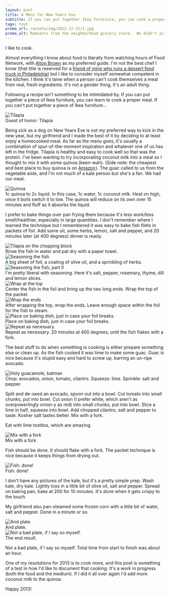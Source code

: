 ```yaml
---
layout: post
title: A Menu for New Years Eve
subtitle: If you can put together Ikea furniture, you can cook a proper meal.
tags: text
promo_url: /assets/img/2012-12-31/1.jpg
promo_alt: Remnants from the neighborhood grocery store.  We didn't actually use the garbanzo beans.
---
```


I like to cook.

Almost everything I know about food is literally from watching hours of Food Network, with <a href="http://www.foodnetwork.com/good-eats/index.html" target="_blank" title="Good Eats">Alton Brown</a> as my preferred guide.  I'm not the best chef I know (that title is reserved for a <a href="http://www.sugarphillytruck.com/about/" title="About Sugar Philly Truck" target="_blank">friend of mine who runs a dessert food truck in Philadelphia</a>) but I like to consider myself somewhat competent in the kitchen.  I think it's lame when a person can't cook themselves a meal from real, fresh ingredients.  It's not a gender thing, it's an adult thing.

Following a recipe isn't something to be intimidated by.  If you can put together a piece of Ikea furniture, you can learn to cook a proper meal.  If you can't put together a piece of Ikea furniture...

<div class="photo-block">
    <img src="/assets/img/2012-12-31/2.jpg" title="Tilapia"/>
    <div class="caption">Guest of honor: Tilapia</div>
</div>

Being sick as a dog on New Years Eve is not my preferred way to kick in the new year, but my girlfriend and I made the best of it by deciding to at least enjoy a homecooked meal.  As far as the menu goes, it's usually a combination of spur-of-the-moment inspiration and whatever one of us has left in the fridge.  Tilapia is healthy and easy to cook well so that was the protein.  I've been wanting to try incorporating coconut milk into a meal so I thought to mix it with some quinoa (keen-wah).  (Side note: the cheapest and best place to buy quinoa is on <a href="http://www.amazon.com/gp/product/B000EDG3UE/ref=as_li_ss_tl?ie=UTF8&tag=musings01b1-20&linkCode=as2&camp=1789&creative=390957&creativeASIN=B000EDG3UE" target="_blank" title="Bob's Red Mill Organic Grain Quinoa">Amazon</a><img src="http://www.assoc-amazon.com/e/ir?t=musings01b1-20&l=as2&o=1&a=B000EDG3UE" width="1" height="1" border="0" alt="" style="border:none !important; margin:0px !important;" />).  The guac called to us from the vegetable aisle, and I'm not much of a kale person but she's a fan.  We had our meal.

<div class="photo-block">
    <img src="/assets/img/2012-12-31/3.jpg" title="Quinoa"/>
    <div class="caption">1c quinoa to 2c liquid. In this case, 1c water, 1c coconut milk. Heat on high, once it boils switch it to low. The quinoa will reduce on its own over 15 minutes and fluff as it absorbs the liquid.
    </div>
</div>

I prefer to bake things over pan frying them because it's less work/less smell/healthier, especially in large quantities.  I don't remember where I learned the technique but I remembered it was easy to bake fish filets in packets of foil.  Add some oil, some herbs, lemon, salt and pepper, and 20 minutes later (at 400 degrees) dinner is ready.

<div class="photo-block">
    <img src="/assets/img/2012-12-31/4.jpg" title="Tilapia on the chopping block"/>
    <div class="caption">Rinse the fish in water and pat dry with a paper towel.
    </div>
</div>

<div class="photo-block">
    <img src="/assets/img/2012-12-31/5.jpg" title="Seasoning the fish"/>
    <div class="caption">A big sheet of foil, a coating of olive oil, and a sprinkling of herbs.
    </div>
</div>

<div class="photo-block">
    <img src="/assets/img/2012-12-31/6.jpg" title="Seasoning the fish, part II"/>
    <div class="caption">I'm pretty liberal with seasoning. Here it's salt, pepper, rosemary, thyme, dill and lemon slices.
    </div>
</div>

<div class="photo-block">
    <img src="/assets/img/2012-12-31/7.jpg" title="Wrap at the top"/>
    <div class="caption">Center the fish in the foil and bring up the two long ends. Wrap the top of the packet.
    </div>
</div>

<div class="photo-block">
    <img src="/assets/img/2012-12-31/8.jpg" title="Wrap the ends"/>
    <div class="caption">After wrapping the top, wrap the ends.  Leave enough space within the foil for the fish to steam.
    </div>   
</div>


<div class="photo-block">
    <img src="/assets/img/2012-12-31/9.jpg" title="Place on baking dish, just in case your foil breaks."/>
    <div class="caption">Place on baking dish, just in case your foil breaks.</div> 
</div>

<div class="photo-block">
    <img src="/assets/img/2012-12-31/10.jpg" title="Repeat as necessary."/>
    <div class="caption">Repeat as necessary. 20 minutes at 400 degrees, until the fish flakes with a fork.
    </div>
</div>

The best stuff to do when something is cooking is either prepare something else or clean up.  As the fish cooked it was time to make some guac.  Guac is nice because it's stupid easy and hard to screw up, barring an un-ripe avocado.  

<div class="photo-block">
    <img src="/assets/img/2012-12-31/11.jpg" title="Holy guacamole, batman"/>
    <div class="caption">Chop: avocados, onion, tomato, cilantro. Squeeze: lime. Sprinkle: salt and pepper.
    </div>
</div>

Split and de-seed an avocado, spoon out into a bowl.  Cut tomato into small chunks, put into bowl.  Cut onion (I prefer white, which aren't as overpowerlingly onion-y as red) into small chunks, put into bowl.  Slice a lime in half, squeeze into bowl.  Add chopped cilantro, salt and pepper to taste.  Kosher salt tastes better.  Mix with a fork.  

Eat with lime tostitos, which are amazing.

<div class="photo-block">
    <img src="/assets/img/2012-12-31/12.jpg" title="Mix with a fork"/>
    <div class="caption">Mix with a fork.</div>
</div>

Fish should be done.  It should flake with a fork.  The packet technique is nice because it keeps things from drying out.

<div class="photo-block">
    <img src="/assets/img/2012-12-31/13.jpg" title="Fish: done!"/>
    <div class="caption">Fish: done!</div>
</div>

I don't have any pictures of the kale, but it's a pretty simple prep.  Wash kale, dry kale.  Lightly toss in a little bit of olive oil, salt and pepper.  Spread on baking pan, bake at 200 for 10 minutes.  It's done when it gets crispy to the touch.

My girlfriend also pan-steamed some frozen corn with a little bit of water, salt and pepper.  Done in a minute or so.

<div class="photo-block">
    <img src="/assets/img/2012-12-31/15.jpg" title="And plate"/>
    <div class="caption">And plate.</div>
</div>

<div class="photo-block">
    <img src="/assets/img/2012-12-31/16.jpg" title="Not a bad plate, if I say so myself."/>
    <div class="caption">The end result.</div>
</div>

Not a bad plate, if I say so myself.  Total time from start to finish was about an hour.

One of my resolutions for 2013 is to cook more, and this post is something of a test in how I'd like to document that cooking.  It's a work in progress (both the food and the medium).  If I did it all over again I'd add more coconut milk to the quinoa.

Happy 2013!